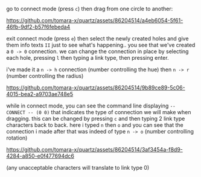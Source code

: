 go to connect mode (press `c`) then drag from one circle to another:

https://github.com/tomara-x/quartz/assets/86204514/a4eb6054-5f61-46fb-9df2-b57f6febeda4

exit connect mode (press `e`) then select the newly created holes and give them info texts `II` just to see what's happening.. you see that we've created a `0 -> 0` connection. we can change the connection in place by selecting each hole, pressing `l` then typing a link type, then pressing enter.

i've made it a `n -> h` connection (number controlling the hue)
then `n -> r` (number controlling the radius)

https://github.com/tomara-x/quartz/assets/86204514/9b89ce89-5c06-4015-bea2-a9703ae748e5

while in connect mode, you can see the command line displaying `-- CONNECT -- (0 0)` that indicates the type of connection we will make when dragging. this can be changed by pressing `c` and then typing 2 link type characters back to back. here i typed `n` then `o` and you can see that the connection i made after that was indeed of type `n -> o` (number controlling rotation)

https://github.com/tomara-x/quartz/assets/86204514/3af3454a-f8d9-4284-a850-e0f477694dc6

(any unacceptable characters will translate to link type 0)